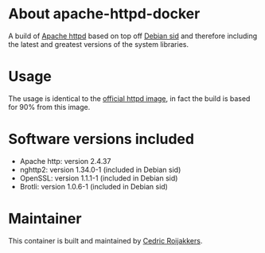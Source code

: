 # About apache-httpd-docker
A build of [Apache httpd](http://httpd.apache.org/) based on top off [Debian sid](https://www.debian.org/releases/sid/) and therefore including the latest and greatest versions of the system libraries.

# Usage
The usage is identical to the [official httpd image](https://hub.docker.com/_/httpd/), in fact the build is based for 90% from this image.

# Software versions included
- Apache http: version 2.4.37
- nghttp2: version 1.34.0-1 (included in Debian sid)
- OpenSSL: version 1.1.1-1 (included in Debian sid)
- Brotli: version 1.0.6-1 (included in Debian sid)

# Maintainer
This container is built and maintained by [Cedric Roijakkers](mailto:cedric@roijakkers.be).